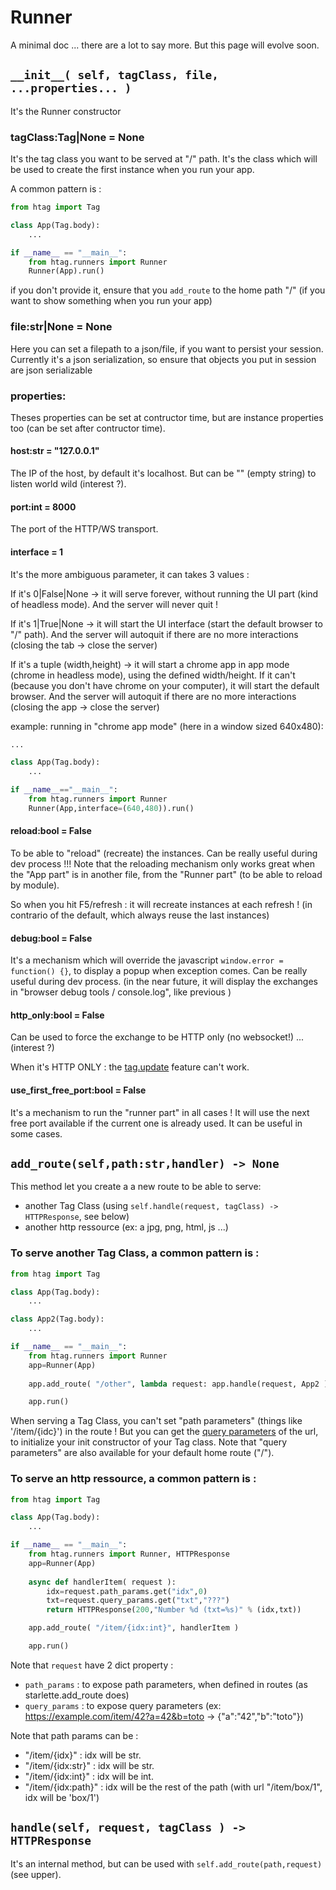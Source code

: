 # Runner

A minimal doc ... there are a lot to say more. But this page will evolve soon.

## `__init__( self, tagClass, file, ...properties... )`

It's the Runner constructor

### tagClass:Tag|None = None

It's the tag class you want to be served at "/" path. It's the class which will be used to create the first instance when you run your app.

A common pattern is :
```python
from htag import Tag

class App(Tag.body):
    ...

if __name__ == "__main__":
    from htag.runners import Runner
    Runner(App).run()
```
if you don't provide it, ensure that you `add_route` to the home path "/" (if you want to show something when you run your app)

### file:str|None = None

Here you can set a filepath to a json/file, if you want to persist your session. Currently it's a json serialization, so ensure that objects you put in session are json serializable


### properties:

Theses properties can be set at contructor time, but are instance properties too (can be set after contructor time).

#### host:str = "127.0.0.1"

The IP of the host, by default it's localhost. But can be "" (empty string) to listen world wild (interest ?).

#### port:int = 8000

The port of the HTTP/WS transport.

#### interface = 1

It's the more ambiguous parameter, it can takes 3 values  :

If it's 0|False|None -> it will serve forever, without running the UI part (kind of headless mode). And the server will never quit !

If it's 1|True|None -> it will start the UI interface (start the default browser to "/" path). And the server will autoquit if there are no more interactions (closing the tab -> close the server)

If it's a tuple (width,height) -> it will start a chrome app in app mode (chrome in headless mode), using the defined width/height. If it can't (because you don't have chrome on your computer), it will start the default browser. And the server will autoquit if there are no more interactions (closing the app -> close the server)

example: running in "chrome app mode" (here in a window sized 640x480):

```python
...

class App(Tag.body):
    ...

if __name__=="__main__":
    from htag.runners import Runner
    Runner(App,interface=(640,480)).run()
```

#### reload:bool = False 

To be able to "reload" (recreate) the instances. Can be really useful during dev process !!!
Note that the reloading mechanism only works great when the "App part" is in another file, from the "Runner part" (to be able to reload by module).

So when you hit F5/refresh : it will recreate instances at each refresh ! (in contrario of the default, which always reuse the last instances)

#### debug:bool = False

It's a mechanism which will override the javascript `window.error = function() {}`, to display a popup when exception comes. Can be really useful during dev process. (in the near future, it will display the exchanges in "browser debug tools / console.log", like previous )

#### http_only:bool = False

Can be used to force the exchange to be HTTP only (no websocket!) ... (interest ?)

When it's HTTP ONLY : the [tag.update](tag_update.md) feature can't work.

#### use_first_free_port:bool = False

It's a mechanism to run the "runner part" in all cases ! It will use the next free port available if the current one is already used. It can be useful in some cases.

## `add_route(self,path:str,handler) -> None`

This method let you create a a new route to be able to serve:
- another Tag Class (using `self.handle(request, tagClass) -> HTTPResponse`, see below)
- another http ressource (ex: a jpg, png, html, js ...)

### To serve another Tag Class, a common pattern is :
```python
from htag import Tag

class App(Tag.body):
    ...

class App2(Tag.body):
    ...

if __name__ == "__main__":
    from htag.runners import Runner
    app=Runner(App)
    
    app.add_route( "/other", lambda request: app.handle(request, App2 ) )

    app.run()
```

When serving a Tag Class, you can't set "path parameters" (things like '/item/{idc}') in the route ! But you can get the [query parameters](query_params.md) of the url, to initialize your init constructor of your Tag class. Note that "query parameters" are also available for your default home route ("/").

### To serve an http ressource, a common pattern is :
```python
from htag import Tag

class App(Tag.body):
    ...

if __name__ == "__main__":
    from htag.runners import Runner, HTTPResponse
    app=Runner(App)
    
    async def handlerItem( request ):
        idx=request.path_params.get("idx",0)        
        txt=request.query_params.get("txt","???")
        return HTTPResponse(200,"Number %d (txt=%s)" % (idx,txt))

    app.add_route( "/item/{idx:int}", handlerItem )

    app.run()
```

Note that `request` have 2 dict property :

 - `path_params` : to expose path parameters, when defined in routes (as starlette.add_route does)
 - `query_params` : to expose query parameters (ex: https://example.com/item/42?a=42&b=toto -> {"a":"42","b":"toto"})


Note that path params can be :

 - "/item/{idx}" : idx will be str.
 - "/item/{idx:str}" : idx will be str.
 - "/item/{idx:int}" : idx will be int.
 - "/item/{idx:path}" : idx will be the rest of the path (with url "/item/box/1", idx will be 'box/1')


## `handle(self, request, tagClass ) -> HTTPResponse`

It's an internal method, but can be used with `self.add_route(path,request)` (see upper).
